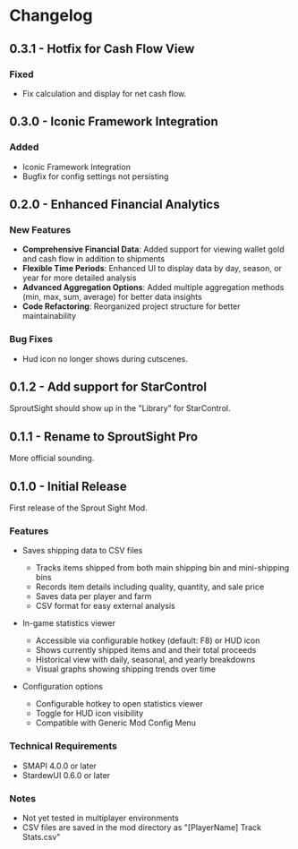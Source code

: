 # Changelog

## 0.3.1 - Hotfix for Cash Flow View

### Fixed
- Fix calculation and display for net cash flow.

## 0.3.0 - Iconic Framework Integration

### Added
- Iconic Framework Integration
- Bugfix for config settings not persisting

## 0.2.0 - Enhanced Financial Analytics
### New Features
- **Comprehensive Financial Data**: Added support for viewing wallet gold and cash flow in addition to shipments
- **Flexible Time Periods**: Enhanced UI to display data by day, season, or year for more detailed analysis
- **Advanced Aggregation Options**: Added multiple aggregation methods (min, max, sum, average) for better data insights
- **Code Refactoring**: Reorganized project structure for better maintainability
### Bug Fixes
- Hud icon no longer shows during cutscenes.

## 0.1.2 - Add support for StarControl
SproutSight should show up in the "Library" for StarControl.

## 0.1.1 - Rename to SproutSight Pro
More official sounding.

## 0.1.0 - Initial Release
First release of the Sprout Sight Mod.

### Features
- Saves shipping data to CSV files
  - Tracks items shipped from both main shipping bin and mini-shipping bins
  - Records item details including quality, quantity, and sale price
  - Saves data per player and farm
  - CSV format for easy external analysis

- In-game statistics viewer
  - Accessible via configurable hotkey (default: F8) or HUD icon
  - Shows currently shipped items and and their total proceeds
  - Historical view with daily, seasonal, and yearly breakdowns
  - Visual graphs showing shipping trends over time

- Configuration options
  - Configurable hotkey to open statistics viewer
  - Toggle for HUD icon visibility
  - Compatible with Generic Mod Config Menu

### Technical Requirements
- SMAPI 4.0.0 or later
- StardewUI 0.6.0 or later

### Notes
- Not yet tested in multiplayer environments
- CSV files are saved in the mod directory as "[PlayerName] Track Stats.csv"
